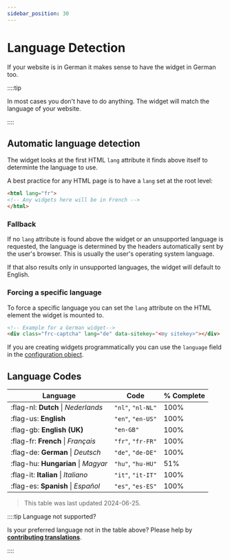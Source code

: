```yaml
---
sidebar_position: 30
---
```


# Language Detection

If your website is in German it makes sense to have the widget in German too.

::::tip

In most cases you don't have to do anything. The widget will match the language of your website.

::::

## Automatic language detection
The widget looks at the first HTML `lang` attribute it finds above itself to determinte the language to use.

A best practice for any HTML page is to have a `lang` set at the root level:
```html
<html lang="fr">
<!-- Any widgets here will be in French -->
</html>
```

### Fallback

If no `lang` attribute is found above the widget or an unsupported language is requested, the language is determined by the headers automatically sent by the user's browser. This is usually the user's operating system language.

If that also results only in unsupported languages, the widget will default to English.

### Forcing a specific language
To force a specific language you can set the `lang` attribute on the HTML element the widget is mounted to.

```html
<!-- Example for a German widget-->
<div class="frc-captcha" lang="de" data-sitekey="<my sitekey>"></div>
```

If you are creating widgets programmatically you can use the `language` field in the [configuration object](../reference/sdk.createwidgetoptions.md).

## Language Codes

| Language | Code  | % Complete              |
|----------|-------|-------------------------|
| :flag-nl: **Dutch** \| *Nederlands* | `"nl"`, `"nl-NL"`  | 100% |
| :flag-us: **English** | `"en"`, `"en-US"`  | 100% |
| :flag-gb: **English (UK)** |`"en-GB"`  | 100% |
| :flag-fr: **French** \| *Français* | `"fr"`, `"fr-FR"`  | 100% |
| :flag-de: **German** \| *Deutsch* | `"de"`, `"de-DE"`  | 100% |
| :flag-hu: **Hungarian** \| *Magyar* | `"hu"`, `"hu-HU"`  | 51% |
| :flag-it: **Italian** \| *Italiano* | `"it"`, `"it-IT"`  | 100% |
| :flag-es: **Spanish** \| *Español* | `"es"`, `"es-ES"`  | 100% |

> This table was last updated 2024-06-25.

::::tip Language not supported?

Is your preferred language not in the table above? Please help by [**contributing translations**](https://poeditor.com/join/project/lrdZQ5Uk6D).

::::

